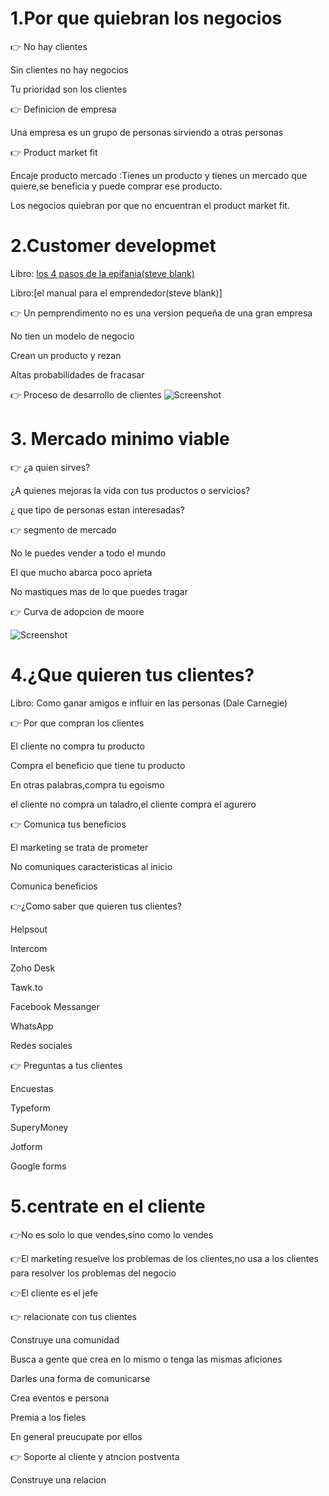 # 1.Por que quiebran los negocios 

:point_right: No hay clientes

 Sin clientes no hay negocios
 
 Tu prioridad son los clientes
 
 :point_right:  Definicion de empresa 

Una empresa es un grupo de personas sirviendo a otras personas 

:point_right: Product market fit

Encaje producto mercado :Tienes un producto y tienes un mercado que quiere,se beneficia y puede comprar ese producto.

Los negocios quiebran por que no encuentran el product market fit.

# 2.Customer developmet
Libro: [los 4 pasos de la epifania(steve blank)](https://www.amazon.com/-/es/Steve-Blank/dp/1119690358/ref=pd_lpo_14_t_0/147-3902060-2598324?_encoding=UTF8&pd_rd_i=1119690358&pd_rd_r=3e45555c-498b-45b0-8644-49f5f9451d4e&pd_rd_w=AjbgL&pd_rd_wg=0KjmK&pf_rd_p=16b28406-aa34-451d-8a2e-b3930ada000c&pf_rd_r=4Q5VYKG6WHFGXE4H4BFK&psc=1&refRID=4Q5VYKG6WHFGXE4H4BFK)

Libro:[el manual para el emprendedor(steve blank)]

:point_right: Un pemprendimento no es una version pequeña de una gran empresa

No tien un modelo de negocio

Crean un producto y rezan

Altas probabilidades de fracasar 

:point_right: Proceso de desarrollo de clientes 
![Screenshot](https://www.notion.so/image/https%3A%2F%2Fs3-us-west-2.amazonaws.com%2Fsecure.notion-static.com%2Ff503e802-77b7-4838-96a7-38225a8d4149%2FUntitled.png?table=block&id=a39858cc-b3aa-4e54-b294-3eb95a0b007c&width=3840&userId=5294a587-7b76-4ca9-9977-fe190b6d8c93&cache=v2)

# 3. Mercado minimo viable
:point_right: ¿a quien sirves?
 
 ¿A quienes mejoras la vida con tus productos o servicios?
 
 ¿ que tipo de personas estan interesadas?
 
 :point_right: segmento de mercado 
 
 No le puedes vender a todo el mundo
 
 El que mucho abarca poco aprieta
 
 No mastiques mas de lo que puedes tragar
 
 :point_right: Curva de adopcion de moore
 
 ![Screenshot](https://www.notion.so/image/https%3A%2F%2Fs3-us-west-2.amazonaws.com%2Fsecure.notion-static.com%2F85f1d63a-5ab7-4d57-832e-0ffeb4d33e78%2FUntitled.png?table=block&id=179dda07-ee54-437f-a169-4f8f3789fc3c&width=3840&userId=5294a587-7b76-4ca9-9977-fe190b6d8c93&cache=v2)
 
 # 4.¿Que quieren tus clientes?
 
 Libro: Como ganar amigos e influir en las personas (Dale Carnegie)
 
  :point_right: Por que compran los clientes 
  
  El cliente no compra tu producto
  
  Compra el beneficio que tiene tu producto
  
  En otras palabras,compra tu egoismo
  
  el cliente no compra un taladro,el cliente compra el agurero
  
  :point_right: Comunica tus beneficios 
  
  El marketing se trata de prometer
  
  No comuniques caracteristicas al inicio
  
  Comunica beneficios 
  
  
  :point_right:¿Como saber que quieren tus clientes?
  
  Helpsout
  
  Intercom
  
  Zoho Desk
  
  Tawk.to
  
  Facebook Messanger
  
  WhatsApp
  
  Redes sociales
  
 
 :point_right: Preguntas a tus clientes 
 
 Encuestas
 
 Typeform
 
 SuperyMoney
 
 Jotform
 
 Google forms
  
  # 5.centrate en el cliente
  
  :point_right:No es solo lo que vendes,sino como lo vendes
  
  :point_right:El marketing resuelve los problemas de los clientes,no usa a los clientes para resolver los problemas del negocio 
  
  :point_right:El cliente es el jefe
  
  :point_right: relacionate con tus clientes
  
  Construye una comunidad
  
  Busca a gente que crea en lo mismo o tenga las mismas aficiones
  
  Darles una forma de comunicarse
  
  Crea eventos e persona
  
  Premia a los fieles
  
  En general preucupate por ellos 
  
  :point_right:  Soporte al cliente y atncion postventa
  
  Construye una relacion 
